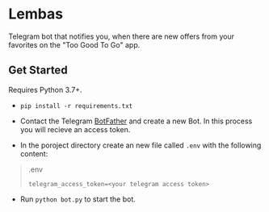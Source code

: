 # Lembas
Telegram bot that notifies you, when there are new offers from your favorites on the "Too Good To Go" app.

## Get Started
Requires Python 3.7+.

+ `pip install -r requirements.txt`

+ Contact the Telegram [BotFather](https://telegram.me/BotFather) and create a new Bot.
In this process you will recieve an access token.

+ In the poroject directory create an new file called `.env` with the following content:
> .env
> ```
> telegram_access_token=<your telegram access token>
> ```


+ Run `python bot.py` to start the bot.